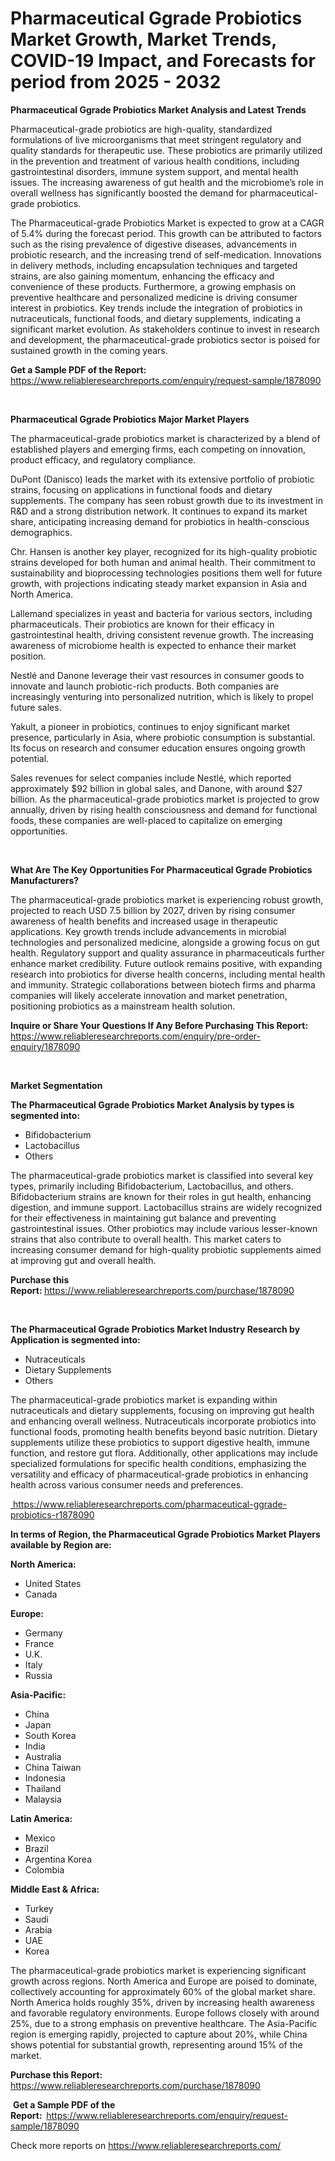 <p><h1>Pharmaceutical Ggrade Probiotics Market Growth, Market Trends, COVID-19 Impact, and Forecasts for period from 2025 - 2032</h1></p><p><strong>Pharmaceutical Ggrade Probiotics Market Analysis and Latest Trends</strong></p>
<p><p>Pharmaceutical-grade probiotics are high-quality, standardized formulations of live microorganisms that meet stringent regulatory and quality standards for therapeutic use. These probiotics are primarily utilized in the prevention and treatment of various health conditions, including gastrointestinal disorders, immune system support, and mental health issues. The increasing awareness of gut health and the microbiome’s role in overall wellness has significantly boosted the demand for pharmaceutical-grade probiotics.</p><p>The Pharmaceutical-grade Probiotics Market is expected to grow at a CAGR of 5.4% during the forecast period. This growth can be attributed to factors such as the rising prevalence of digestive diseases, advancements in probiotic research, and the increasing trend of self-medication. Innovations in delivery methods, including encapsulation techniques and targeted strains, are also gaining momentum, enhancing the efficacy and convenience of these products. Furthermore, a growing emphasis on preventive healthcare and personalized medicine is driving consumer interest in probiotics. Key trends include the integration of probiotics in nutraceuticals, functional foods, and dietary supplements, indicating a significant market evolution. As stakeholders continue to invest in research and development, the pharmaceutical-grade probiotics sector is poised for sustained growth in the coming years.</p></p>
<p><strong>Get a Sample PDF of the Report:&nbsp;</strong> <a href="https://www.reliableresearchreports.com/enquiry/request-sample/1878090?utm_campaign=3063&utm_medium=2&utm_source=Github&utm_content=ia&utm_term=09032025&utm_id=pharmaceutical-ggrade-probiotics">https://www.reliableresearchreports.com/enquiry/request-sample/1878090</a></p>
<p>&nbsp;</p>
<p><strong>Pharmaceutical Ggrade Probiotics Major Market Players</strong></p>
<p><p>The pharmaceutical-grade probiotics market is characterized by a blend of established players and emerging firms, each competing on innovation, product efficacy, and regulatory compliance.</p><p>DuPont (Danisco) leads the market with its extensive portfolio of probiotic strains, focusing on applications in functional foods and dietary supplements. The company has seen robust growth due to its investment in R&D and a strong distribution network. It continues to expand its market share, anticipating increasing demand for probiotics in health-conscious demographics.</p><p>Chr. Hansen is another key player, recognized for its high-quality probiotic strains developed for both human and animal health. Their commitment to sustainability and bioprocessing technologies positions them well for future growth, with projections indicating steady market expansion in Asia and North America.</p><p>Lallemand specializes in yeast and bacteria for various sectors, including pharmaceuticals. Their probiotics are known for their efficacy in gastrointestinal health, driving consistent revenue growth. The increasing awareness of microbiome health is expected to enhance their market position.</p><p>Nestlé and Danone leverage their vast resources in consumer goods to innovate and launch probiotic-rich products. Both companies are increasingly venturing into personalized nutrition, which is likely to propel future sales.</p><p>Yakult, a pioneer in probiotics, continues to enjoy significant market presence, particularly in Asia, where probiotic consumption is substantial. Its focus on research and consumer education ensures ongoing growth potential.</p><p>Sales revenues for select companies include Nestlé, which reported approximately $92 billion in global sales, and Danone, with around $27 billion. As the pharmaceutical-grade probiotics market is projected to grow annually, driven by rising health consciousness and demand for functional foods, these companies are well-placed to capitalize on emerging opportunities.</p></p>
<p>&nbsp;</p>
<p><strong>What Are The Key Opportunities For Pharmaceutical Ggrade Probiotics Manufacturers?</strong></p>
<p><p>The pharmaceutical-grade probiotics market is experiencing robust growth, projected to reach USD 7.5 billion by 2027, driven by rising consumer awareness of health benefits and increased usage in therapeutic applications. Key growth trends include advancements in microbial technologies and personalized medicine, alongside a growing focus on gut health. Regulatory support and quality assurance in pharmaceuticals further enhance market credibility. Future outlook remains positive, with expanding research into probiotics for diverse health concerns, including mental health and immunity. Strategic collaborations between biotech firms and pharma companies will likely accelerate innovation and market penetration, positioning probiotics as a mainstream health solution.</p></p>
<p><strong>Inquire or Share Your Questions If Any Before Purchasing This Report:</strong> <a href="https://www.reliableresearchreports.com/enquiry/pre-order-enquiry/1878090?utm_campaign=3063&utm_medium=2&utm_source=Github&utm_content=ia&utm_term=09032025&utm_id=pharmaceutical-ggrade-probiotics">https://www.reliableresearchreports.com/enquiry/pre-order-enquiry/1878090</a></p>
<p>&nbsp;</p>
<p><strong>Market Segmentation</strong></p>
<p><strong>The Pharmaceutical Ggrade Probiotics Market Analysis by types is segmented into:</strong></p>
<p><ul><li>Bifidobacterium</li><li>Lactobacillus</li><li>Others</li></ul></p>
<p><p>The pharmaceutical-grade probiotics market is classified into several key types, primarily including Bifidobacterium, Lactobacillus, and others. Bifidobacterium strains are known for their roles in gut health, enhancing digestion, and immune support. Lactobacillus strains are widely recognized for their effectiveness in maintaining gut balance and preventing gastrointestinal issues. Other probiotics may include various lesser-known strains that also contribute to overall health. This market caters to increasing consumer demand for high-quality probiotic supplements aimed at improving gut and overall health.</p></p>
<p><strong>Purchase this Report:&nbsp;</strong><a href="https://www.reliableresearchreports.com/purchase/1878090?utm_campaign=3063&utm_medium=2&utm_source=Github&utm_content=ia&utm_term=09032025&utm_id=pharmaceutical-ggrade-probiotics">https://www.reliableresearchreports.com/purchase/1878090</a></p>
<p>&nbsp;</p>
<p><strong>The Pharmaceutical Ggrade Probiotics Market Industry Research by Application is segmented into:</strong></p>
<p><ul><li>Nutraceuticals</li><li>Dietary Supplements</li><li>Others</li></ul></p>
<p><p>The pharmaceutical-grade probiotics market is expanding within nutraceuticals and dietary supplements, focusing on improving gut health and enhancing overall wellness. Nutraceuticals incorporate probiotics into functional foods, promoting health benefits beyond basic nutrition. Dietary supplements utilize these probiotics to support digestive health, immune function, and restore gut flora. Additionally, other applications may include specialized formulations for specific health conditions, emphasizing the versatility and efficacy of pharmaceutical-grade probiotics in enhancing health across various consumer needs and preferences.</p></p>
<p><a href="https://www.reliableresearchreports.com/pharmaceutical-ggrade-probiotics-r1878090?utm_campaign=3063&utm_medium=2&utm_source=Github&utm_content=ia&utm_term=09032025&utm_id=pharmaceutical-ggrade-probiotics">&nbsp;https://www.reliableresearchreports.com/pharmaceutical-ggrade-probiotics-r1878090</a></p>
<p><strong>In terms of Region, the Pharmaceutical Ggrade Probiotics Market Players available by Region are:</strong></p>
<p>
    <p> <strong> North America: </strong>
        <ul>
            <li>United States</li>
            <li>Canada</li>
        </ul>
        </p> 
    <p> <strong> Europe: </strong>
        <ul>
            <li>Germany</li>
            <li>France</li>
            <li>U.K.</li>
            <li>Italy</li>
            <li>Russia</li>
        </ul>
        </p> 
    <p> <strong> Asia-Pacific: </strong>
        <ul>
            <li>China</li>
            <li>Japan</li>
            <li>South Korea</li>
            <li>India</li>
            <li>Australia</li>
            <li>China Taiwan</li>
            <li>Indonesia</li>
            <li>Thailand</li>
            <li>Malaysia</li>
        </ul>
        </p> 
    <p> <strong> Latin America: </strong>
        <ul>
            <li>Mexico</li>
            <li>Brazil</li>
            <li>Argentina Korea</li>
            <li>Colombia</li>
        </ul>
        </p> 
    <p> <strong> Middle East & Africa: </strong>
        <ul>
            <li>Turkey</li>
            <li>Saudi</li>
            <li>Arabia</li>
            <li>UAE</li>
            <li>Korea</li>
        </ul>
    </p>
    </p>
<p><p>The pharmaceutical-grade probiotics market is experiencing significant growth across regions. North America and Europe are poised to dominate, collectively accounting for approximately 60% of the global market share. North America holds roughly 35%, driven by increasing health awareness and favorable regulatory environments. Europe follows closely with around 25%, due to a strong emphasis on preventive healthcare. The Asia-Pacific region is emerging rapidly, projected to capture about 20%, while China shows potential for substantial growth, representing around 15% of the market.</p></p>
<p><strong>Purchase this Report: </strong><a href="https://www.reliableresearchreports.com/purchase/1878090?utm_campaign=3063&utm_medium=2&utm_source=Github&utm_content=ia&utm_term=09032025&utm_id=pharmaceutical-ggrade-probiotics">https://www.reliableresearchreports.com/purchase/1878090</a></p>
<p>&nbsp;<strong>Get a Sample PDF of the Report:&nbsp;&nbsp;</strong><a href="https://www.reliableresearchreports.com/enquiry/request-sample/1878090?utm_campaign=3063&utm_medium=2&utm_source=Github&utm_content=ia&utm_term=09032025&utm_id=pharmaceutical-ggrade-probiotics">https://www.reliableresearchreports.com/enquiry/request-sample/1878090</a></p>
<p><strong></strong></p>
<p>Check more reports on <a href="https://www.reliableresearchreports.com/?utm_campaign=3063&utm_medium=2&utm_source=Github&utm_content=ia&utm_term=09032025&utm_id=pharmaceutical-ggrade-probiotics">https://www.reliableresearchreports.com/</a></p>